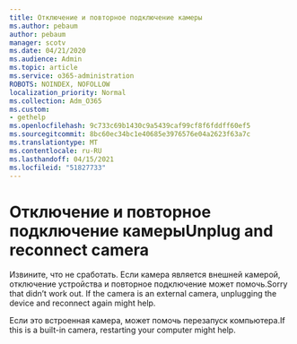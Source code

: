 ```yaml
---
title: Отключение и повторное подключение камеры
ms.author: pebaum
author: pebaum
manager: scotv
ms.date: 04/21/2020
ms.audience: Admin
ms.topic: article
ms.service: o365-administration
ROBOTS: NOINDEX, NOFOLLOW
localization_priority: Normal
ms.collection: Adm_O365
ms.custom:
- gethelp
ms.openlocfilehash: 9c733c69b1430c9a5439caf99cf8f6fddff60ef5
ms.sourcegitcommit: 8bc60ec34bc1e40685e3976576e04a2623f63a7c
ms.translationtype: MT
ms.contentlocale: ru-RU
ms.lasthandoff: 04/15/2021
ms.locfileid: "51827733"
---
```

# <a name="unplug-and-reconnect-camera"></a><span data-ttu-id="23743-102">Отключение и повторное подключение камеры</span><span class="sxs-lookup"><span data-stu-id="23743-102">Unplug and reconnect camera</span></span>

<span data-ttu-id="23743-103">Извините, что не сработать. Если камера является внешней камерой, отключение устройства и повторное подключение может помочь.</span><span class="sxs-lookup"><span data-stu-id="23743-103">Sorry that didn’t work out. If the camera is an external camera, unplugging the device and reconnect again might help.</span></span>

<span data-ttu-id="23743-104">Если это встроенная камера, может помочь перезапуск компьютера.</span><span class="sxs-lookup"><span data-stu-id="23743-104">If this is a built-in camera, restarting your computer might help.</span></span>
